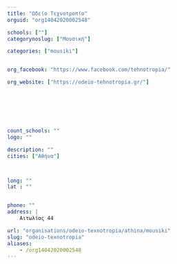 ```yaml
---
title: "Ωδείο Τεχνοτροπία"
orguid: "org14042020002548"

schools: [""]
categorynoslug: ["Μουσική"]

categories: ["mousiki"]


org_facebook: "https://www.facebook.com/tehnotropia/"

org_website: ["https://odeio-tehnotropia.gr/"]







count_schools: ""
logo: ""

description: ""
cities: ["Αθήνα"]



long: ""
lat : ""


phone: ""
address: |
    Αιτωλίας 44

url: "organisations/odeio-texnotropia/athina/mousiki"
slug: "odeio-texnotropia"
aliases:
    - /org14042020002548
---
```



